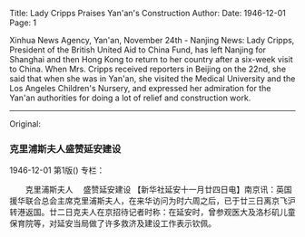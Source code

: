 Title: Lady Cripps Praises Yan'an's Construction
Author:
Date: 1946-12-01
Page: 1

Xinhua News Agency, Yan'an, November 24th - Nanjing News: Lady Cripps, President of the British United Aid to China Fund, has left Nanjing for Shanghai and then Hong Kong to return to her country after a six-week visit to China. When Mrs. Cripps received reporters in Beijing on the 22nd, she said that when she was in Yan'an, she visited the Medical University and the Los Angeles Children's Nursery, and expressed her admiration for the Yan'an authorities for doing a lot of relief and construction work.



<hr /> 

Original: 


### 克里浦斯夫人盛赞延安建设

1946-12-01
第1版()
专栏：

　　克里浦斯夫人
  　盛赞延安建设
    【新华社延安十一月廿四日电】南京讯：英国援华联合总会主席克里浦斯夫人，在来华访问为时六周之后，已于廿三日离京飞沪转港返国。廿二日克夫人在京招待记者时称：在延安时，曾参观医大及洛杉矶儿童保育院等，对延安当局做了许多救济及建设工作表示钦佩。
